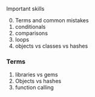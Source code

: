 Important skills

0. Terms and common mistakes
1. conditionals
2. comparisons
3. loops
4. objects vs classes vs hashes

### Terms

1. libraries vs gems
2. Objects vs hashes
3. function calling
